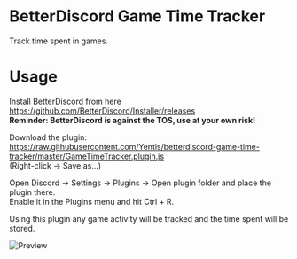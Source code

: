 # BetterDiscord Game Time Tracker

Track time spent in games.

# Usage

Install BetterDiscord from here
https://github.com/BetterDiscord/Installer/releases  
**Reminder: BetterDiscord is against the TOS, use at your own risk!**

Download the plugin: https://raw.githubusercontent.com/Yentis/betterdiscord-game-time-tracker/master/GameTimeTracker.plugin.js  
(Right-click -> Save as...)

Open Discord -> Settings -> Plugins -> Open plugin folder and place the plugin there.  
Enable it in the Plugins menu and hit Ctrl + R.

Using this plugin any game activity will be tracked and the time spent will be stored.

![Preview](https://i.imgur.com/ax5b57y.png)
